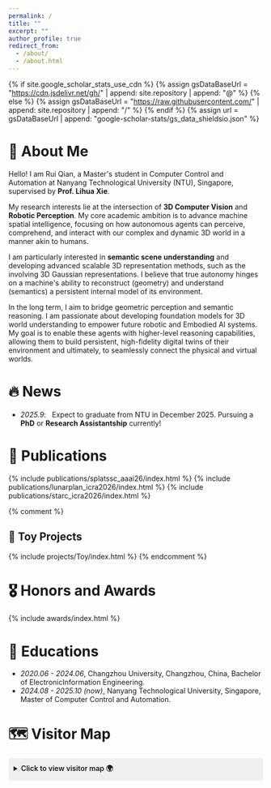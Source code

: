 ```yaml
---
permalink: /
title: ""
excerpt: ""
author_profile: true
redirect_from: 
  - /about/
  - /about.html
--- 
```

  
{% if site.google_scholar_stats_use_cdn %}
{% assign gsDataBaseUrl = "https://cdn.jsdelivr.net/gh/" | append: site.repository | append: "@" %}
{% else %}
{% assign gsDataBaseUrl = "https://raw.githubusercontent.com/" | append: site.repository | append: "/" %}
{% endif %} 
{% assign url = gsDataBaseUrl | append: "google-scholar-stats/gs_data_shieldsio.json" %}

<span class='anchor' id='about-me'></span>  
 
# 🧭 About Me 

Hello! I am Rui Qian, a Master's student in Computer Control and Automation at Nanyang Technological University (NTU), Singapore, supervised by **Prof. Lihua Xie**.

My research interests lie at the intersection of **3D Computer Vision** and **Robotic Perception**. My core academic ambition is to advance machine spatial intelligence, focusing on how autonomous agents can perceive, comprehend, and interact with our complex and dynamic 3D world in a manner akin to humans.
  
I am particularly interested in **semantic scene understanding** and developing advanced scalable 3D representation methods, such as the involving 3D Gaussian representations. I believe that true autonomy hinges on a machine's ability to reconstruct (geometry) and understand (semantics) a persistent internal model of its environment. 

In the long term, I aim to bridge geometric perception and semantic reasoning. I am passionate about developing foundation models for 3D world understanding to empower future robotic and Embodied AI systems. My goal is to enable these agents with higher-level reasoning capabilities, allowing them to build persistent, high-fidelity digital twins of their environment and ultimately, to seamlessly connect the physical and virtual worlds. 

# 🔥 News
- *2025.9*: &nbsp; Expect to graduate from NTU in December 2025. Pursuing a **PhD** or **Research Assistantship** currently!
<!-- - *2022.02*: &nbsp;🎉🎉 Lorem ipsum dolor sit amet, consectetur adipiscing elit. Vivamus ornare aliquet ipsum, ac tempus justo dapibus sit amet.--> 

# 📝 Publications
{% include publications/splatssc_aaai26/index.html %} 
{% include publications/lunarplan_icra2026/index.html %}
{% include publications/starc_icra2026/index.html %}
 
{% comment %}
## 🎨 Toy Projects 
{% include projects/Toy/index.html %}
{% endcomment %}
 
# 🎖 Honors and Awards
{% include awards/index.html %}
 
# 📖 Educations 
- *2020.06 - 2024.06*, Changzhou University, Changzhou, China, Bachelor of ElectronicInformation Engineering. 
- *2024.08 - 2025.10 (now)*, Nanyang Technological University, Singapore, Master of Computer Control and Automation. 

# 🗺️ Visitor Map
<details style="margin:20px 0;">
  <summary style="cursor:pointer; padding:10px; background:#f0f0f0; border-radius:5px; font-weight:600;">
    Click to view visitor map 🌍
  </summary>
  <div style="text-align:center; margin:20px 0;">
    <script type="text/javascript" id="mapmyvisitors" src="//mapmyvisitors.com/map.js?d=e3Ce3OtibDpE3LEi5P9_ogmq3Dt5rZA_atT8pzf0DGw&cl=ffffff&w=a"></script>
  </div>
</details>
